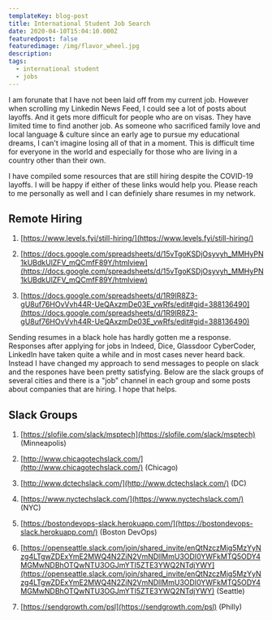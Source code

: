 ```yaml
---
templateKey: blog-post
title: International Student Job Search
date: 2020-04-10T15:04:10.000Z
featuredpost: false
featuredimage: /img/flavor_wheel.jpg
description: 
tags:
  - international student
  - jobs
---
```


I am forunate that I have not been laid off from my current job. However when scrolling my Linkedin News Feed, I could see a lot of posts about layoffs. And it gets more difficult for people who are on visas. They have limited time to find another job. As someone who sacrificed family love and local language & culture since an early age to pursue my educational dreams, I can't imagine losing all of that in a moment. This is difficult time for everyone in the world and especially for those who are living in a country other than their own. 

I have compiled some resources that are still hiring despite the COVID-19 layoffs. I will be happy if either of these links would help you. Please reach to me personally as well and I can definiely share resumes in my network. 

## Remote Hiring
1. [https://www.levels.fyi/still-hiring/](https://www.levels.fyi/still-hiring/)

2. [https://docs.google.com/spreadsheets/d/15vTgoKSDjOsyvyh_MMHyPN1kUBdkUlZFV_mQCmfF89Y/htmlview](https://docs.google.com/spreadsheets/d/15vTgoKSDjOsyvyh_MMHyPN1kUBdkUlZFV_mQCmfF89Y/htmlview)

3. [https://docs.google.com/spreadsheets/d/1R9IR8Z3-gU8uf76HOvVvh44R-UeQAxzmDe03E_vwRfs/edit#gid=388136490](https://docs.google.com/spreadsheets/d/1R9IR8Z3-gU8uf76HOvVvh44R-UeQAxzmDe03E_vwRfs/edit#gid=388136490)


Sending resumes in a black hole has hardly gotten me a response. Responses after applying for jobs in Indeed, Dice, Glassdoor CyberCoder, LinkedIn have taken quite a while and in most cases never heard back. Instead I have changed my approach to send messages to people on slack and the respones have been pretty satisfying. Below are the slack groups of several cities and there is a "job" channel in each group and some posts about companies that are hiring. I hope that helps.

## Slack Groups
1. [https://slofile.com/slack/msptech](https://slofile.com/slack/msptech)  (Minneapolis) 

2. [http://www.chicagotechslack.com/](http://www.chicagotechslack.com/)  (Chicago) 

3. [http://www.dctechslack.com/](http://www.dctechslack.com/)  (DC) 

4. [https://www.nyctechslack.com/](https://www.nyctechslack.com/)  (NYC) 

5. [https://bostondevops-slack.herokuapp.com/](https://bostondevops-slack.herokuapp.com/)  (Boston DevOps) 
6. [https://openseattle.slack.com/join/shared_invite/enQtNzczMjg5MzYyNzg4LTgwZDExYmE2MWQ4N2ZiN2VmNDllMmU3ODI0YWFkMTQ5ODY4MGMwNDBhOTQwNTU3OGJmYTI5ZTE3YWQ2NTdjYWY](https://openseattle.slack.com/join/shared_invite/enQtNzczMjg5MzYyNzg4LTgwZDExYmE2MWQ4N2ZiN2VmNDllMmU3ODI0YWFkMTQ5ODY4MGMwNDBhOTQwNTU3OGJmYTI5ZTE3YWQ2NTdjYWY)  (Seattle) 

7. [https://sendgrowth.com/psl](https://sendgrowth.com/psl)  (Philly) 

